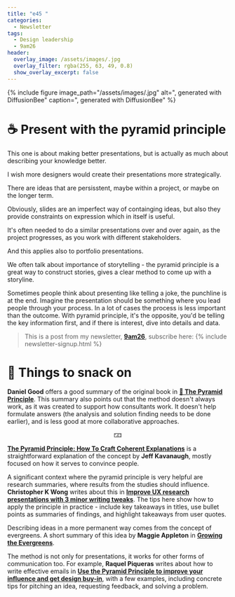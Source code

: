 ```yaml
---
title: "e45 "
categories:
  - Newsletter
tags:
  - Design leadership
  - 9am26
header:
  overlay_image: /assets/images/.jpg
  overlay_filter: rgba(255, 63, 49, 0.8)
  show_overlay_excerpt: false
---
```



{% include figure image_path="/assets/images/.jpg" alt=", generated with DiffusionBee" caption=", generated with DiffusionBee" %}

# ☕ Present with the pyramid principle

This one is about making better presentations, but is actually as much about describing your knowledge better.


I wish more designers would create their presentations more strategically.

There are ideas that are persisstent, maybe within a project, or maybe on the longer term.

Obviously, slides are an imperfect way of containging ideas, but also they provide constraints on expression which in itself is useful.

It's often needed to do a similar presentations over and over again, as the project progresses, as you work with different stakeholders.

And this applies also to portfolio presentations. 

We often talk about importance of storytelling  - the pyramid principle is a great way to construct stories, gives a clear method to come up with a storyline.

Sometimes people think about presenting like telling a joke, the punchline is at the end. Imagine the presentation should be something where you lead people through your process. In a lot of cases the process is less important than the outcome. With pyramid principle, it's the opposite, you'd be telling the key information first, and if there is interest, dive into details and data. 

> This is a post from my newsletter, **[9am26](https://polgarp.com/categories/newsletter/)**, subscribe here:
> {% include newsletter-signup.html %}

# 🍪 Things to snack on

**Daniel Good** offers a good summary of the original book in [**📖 The Pyramid Principle**](https://medium.com/make-work-better/the-pyramid-principle-6705da58c582). This summary also points out that the method doesn't always work, as it was created to support how consultants work. It doesn't help formulate answers (the analysis and solution finding needs to be done earlier), and is less good at more collaborative approaches.

<p style="text-align: center;">🁃</p>

[**The Pyramid Principle: How To Craft Coherent Explanations**](https://jeffkavanaugh.net/pyramid-principle-craft-coherent-explanations/) is a straightforward explanation of the concept by **Jeff Kavanaugh**, mostly focused on how it serves to convince people. 

A significant context where the pyramid principle is very helpful are research summaries, where results from the studies should influence. **Christopher K Wong** writes about this in [**Improve UX research presentations with 3 minor writing tweaks**](https://dataanddesign.substack.com/p/improve-ux-research-presentations). The tips here show how to apply the principle in practice - include key takeaways in titles, use bullet points as summaries of findings, and highlight takeaways from user quotes. 

Describing ideas in a more permanent way comes from the concept of evergreens. A short summary of this idea by **Maggie Appleton** in [**Growing the Evergreens**](https://maggieappleton.com/evergreens).

The method is not only for presentations, it works for other forms of communication too. For example, **Raquel Piqueras** writes about how to write effective emails in [**Use the Pyramid Principle to improve your influence and get design buy-in**](https://uxdesign.cc/use-the-pyramid-principle-to-improve-your-influence-and-get-design-buy-in-1a736fa1e54a), with a few examples, including concrete tips for pitching an idea, requesting feedback, and solving a problem.